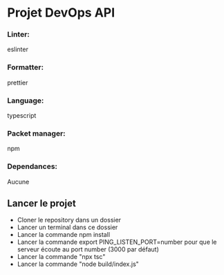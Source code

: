 # Projet DevOps API

### Linter:
eslinter

### Formatter:
prettier

### Language:
typescript

### Packet manager:
npm

### Dependances:
Aucune


## Lancer le projet

- Cloner le repository dans un dossier
- Lancer un terminal dans ce dossier
- Lancer la commande npm install
- Lancer la commande export PING_LISTEN_PORT=number pour que le serveur écoute au port number (3000 par défaut)
- Lancer la commande "npx tsc"
- Lancer la commande "node build/index.js"